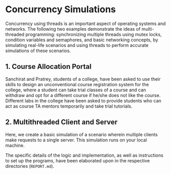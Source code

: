 # Concurrency Simulations

Concurrency using threads is an important aspect of operating systems and networks. The following two examples demonstrate the ideas of multi-threaded programming: synchronizing multiple threads using mutex locks, condition variables and semaphores, and basic networking concepts, by simulating real-life scenarios and using threads to perform accurate simulations of these scenarios.

## 1. Course Allocation Portal

Sanchirat and Pratrey, students of a college, have been asked to use their skills to design an unconventional course registration system for the college, where a student can take trial classes of a course and can withdraw and opt for a different course if he/she does not like the course. Different labs in the college have been asked to provide
students who can act as course TA mentors temporarily and take trial tutorials.

## 2. Multithreaded Client and Server

Here, we create a basic simulation of a scenario wherein multiple clients make requests to a single server. This simulation runs on your local machine.

The specific details of the logic and implementation, as well as instructions to set up the programs, have been elaborated upon in the respective directories (`REPORT.md`).